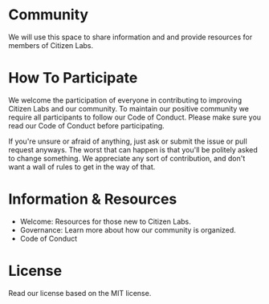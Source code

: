 # Community
We will use this space to share information and and provide resources for members of Citizen Labs.

# How To Participate
We welcome the participation of everyone in contributing to improving Citizen Labs and our community. To maintain our positive community we require all participants to follow our Code of Conduct. Please make sure you read our Code of Conduct before participating.

If you're unsure or afraid of anything, just ask or submit the issue or pull request anyways. The worst that can happen is that you'll be politely asked to change something. We appreciate any sort of contribution, and don't want a wall of rules to get in the way of that.

# Information & Resources

- Welcome: Resources for those new to Citizen Labs.
- Governance: Learn more about how our community is organized.
- Code of Conduct

# License
Read our license based on the MIT license.

